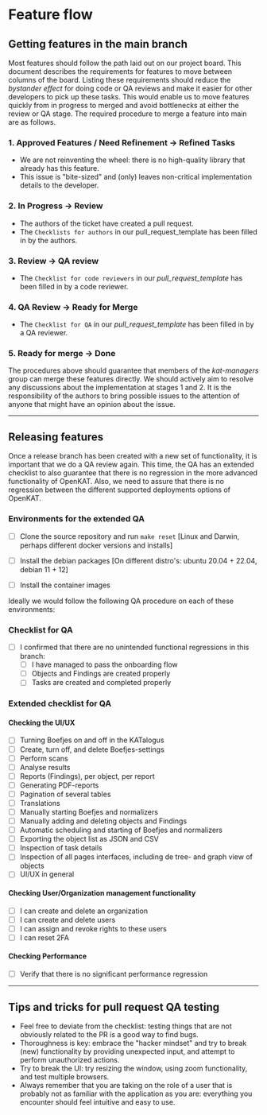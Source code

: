 # Feature flow

## Getting features in the main branch
Most features should follow the path laid out on our project board. This document describes the requirements for features to move between columns of the board.
Listing these requirements should reduce the _bystander effect_ for doing code or QA reviews and make it easier for other developers to pick up these tasks.
This would enable us to move features quickly from in progress to merged and avoid bottlenecks at either the review or QA stage.
The required procedure to merge a feature into main are as follows.

### 1. Approved Features / Need Refinement &rarr; Refined Tasks
- We are not reinventing the wheel: there is no high-quality library that already has this feature.
- This issue is "bite-sized" and (only) leaves non-critical implementation details to the developer.


### 2. In Progress &rarr;  Review

- The authors of the ticket have created a pull request.
- The `Checklists for authors` in our pull_request_template has been filled in by the authors.

### 3. Review &rarr;  QA review

- The `Checklist for code reviewers` in our _pull_request_template_ has been filled in by a code reviewer.

### 4. QA Review &rarr; Ready for Merge

- The `Checklist for QA` in our _pull_request_template_ has been filled in by a QA reviewer.

### 5. Ready for merge &rarr; Done

The procedures above should guarantee that members of the _kat-managers_ group can merge these features directly.
We should actively aim to resolve any discussions about the implementation at stages 1 and 2.
It is the responsibility of the authors to bring possible issues to the attention of anyone that might have an opinion about the issue.

---

## Releasing features

Once a release branch has been created with a new set of functionality, it is important that we do a QA review again.
This time, the QA has an extended checklist to also guarantee that there is no regression in the more advanced functionality of OpenKAT.
Also, we need to assure that there is no regression between the different supported deployments options of OpenKAT.


### Environments for the extended QA

- [ ] Clone the source repository and run `make reset` [Linux and Darwin, perhaps different docker versions and installs]
- [ ] Install the debian packages [On different distro's: ubuntu 20.04 + 22.04, debian 11 + 12]
- [ ] Install the container images


Ideally we would follow the following QA procedure on each of these environments:

### Checklist for QA
- [ ] I confirmed that there are no unintended functional regressions in this branch:
  - [ ] I have managed to pass the onboarding flow
  - [ ] Objects and Findings are created properly
  - [ ] Tasks are created and completed properly

### Extended checklist for QA

#### Checking the UI/UX
  - [ ] Turning Boefjes on and off  in the KATalogus
  - [ ] Create, turn off, and delete Boefjes-settings
  - [ ] Perform scans
  - [ ] Analyse results
  - [ ] Reports (Findings), per object, per report
  - [ ] Generating PDF-reports
  - [ ] Pagination of several tables
  - [ ] Translations
  - [ ] Manually starting Boefjes and normalizers
  - [ ] Manually adding and deleting objects and Findings
  - [ ] Automatic scheduling and starting of Boefjes and normalizers
  - [ ] Exporting the object list as JSON and CSV
  - [ ] Inspection of task details
  - [ ] Inspection of all pages interfaces, including de tree- and graph view of objects
  - [ ] UI/UX in general

#### Checking User/Organization management functionality
  - [ ] I can create and delete an organization
  - [ ] I can create and delete users
  - [ ] I can assign and revoke rights to these users
  - [ ] I can reset 2FA

#### Checking Performance
- [ ] Verify that there is no significant performance regression

---

## Tips and tricks for pull request QA testing
- Feel free to deviate from the checklist: testing things that are not obviously related to the PR is a good way to find bugs.
- Thoroughness is key: embrace the "hacker mindset" and try to break (new) functionality by providing unexpected input, and attempt to perform unauthorized actions.
- Try to break the UI: try resizing the window, using zoom functionality, and test multiple browsers.
- Always remember that you are taking on the role of a user that is probably not as familiar with the application as you are: everything you encounter should feel intuitive and easy to use.
